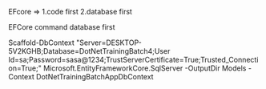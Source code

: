 EFcore  => 1.code first
			2.database first


EFCore command database first 

Scaffold-DbContext "Server=DESKTOP-5V2KGHB;Database=DotNetTrainingBatch4;User Id=sa;Password=sasa@1234;TrustServerCertificate=True;Trusted_Connection=True;" Microsoft.EntityFrameworkCore.SqlServer -OutputDir Models -Context DotNetTrainingBatchAppDbContext